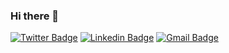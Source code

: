 ### Hi there 👋

[![Twitter Badge](https://img.shields.io/badge/-@nathanmkaya-2997B7?style=flat-square&labelColor=2997B7&logo=twitter&logoColor=white&link=https://twitter.com/dieegosf)](https://twitter.com/nathanmkaya) 
[![Linkedin Badge](https://img.shields.io/badge/-Nathanael%20Mkaya-2997B7?style=flat-square&logo=Linkedin&logoColor=white&link=https://www.linkedin.com/in/nathanmkaya/)](https://www.linkedin.com/in/nathanmkaya/)
[![Gmail Badge](https://img.shields.io/badge/-nathanmkaya@gmail.com-2997B7?style=flat-square&logo=Gmail&logoColor=white&link=mailto:diego.schell.f@gmail.com)](mailto:nathanmkaya@gmail.com)



<!--
**nathanmkaya/nathanmkaya** is a ✨ _special_ ✨ repository because its `README.md` (this file) appears on your GitHub profile.

Here are some ideas to get you started:

- 🔭 I’m currently working on ...
- 🌱 I’m currently learning ...
- 👯 I’m looking to collaborate on ...
- 🤔 I’m looking for help with ...
- 💬 Ask me about ...
- 📫 How to reach me: ...
- 😄 Pronouns: ...
- ⚡ Fun fact: ...
-->
